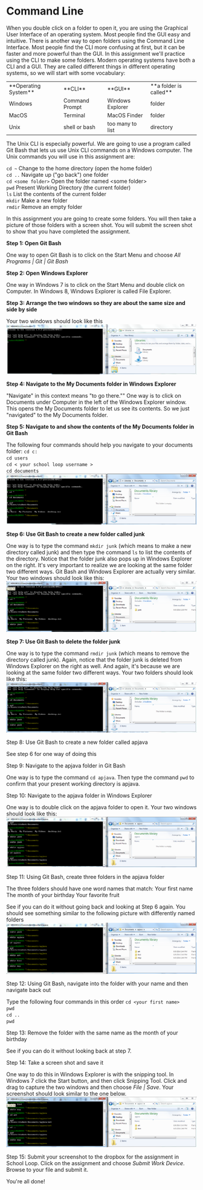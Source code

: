 Command Line
================

When you double click on a folder to open it, you are using the Graphical User Interface of an operating system. Most people find the GUI easy and intuitive. There is another way to open folders using the Command Line Interface. Most people find the CLI more confusing at first, but it can be faster and more powerful than the GUI. In this assignment we'll practice using the CLI to make some folders. Modern operating systems have both a CLI and a GUI. They are called different things in different operating systems, so we will start with some vocabulary:

<table style="width:100%">
  <tr>
    <td>**Operating System**</td>
    <td>**CLI**</td> 
    <td>**GUI**</td>
    <td>**a folder is called**</td>
  </tr>
  <tr>
    <td>Windows</td>
    <td>Command Prompt</td> 
    <td>Windows Explorer</td>
    <td>folder</td>
  </tr>
  <tr>
    <td>MacOS</td>
    <td>Terminal</td> 
    <td>MacOS Finder</td>
    <td>folder</td>
  </tr>
  <tr>
    <td>Unix</td>
    <td>shell or bash</td> 
    <td>too many to list</td>
    <td>directory</td>
  </tr>
</table>

The Unix CLI is especially powerful. We are going to use a program called Git Bash that lets us use Unix CLI commands on a Windows computer. The Unix commands you will use in this assignment are:

`cd ~`					Change to the home directory (open the home folder)  
`cd ..`					Navigate up ("go back") one folder  
`cd <some folder>`	Open the folder named \<some folder\>  
`pwd`					Present Working Directory (the current folder)  
`ls`						List the contents of the current folder  
`mkdir`					Make a new folder  
`rmdir`					Remove an empty folder  

In this assignment you are going to create some folders. You will then take a picture of those folders with a screen shot. You will submit the screen shot to show that you have completed the assignment. 

**Step 1: Open Git Bash**

One way to open Git Bash is to click on the Start Menu and choose *All Programs | Git | Git Bash*

**Step 2: Open Windows Explorer**

One way in Windows 7 is to click on the Start Menu and double click on Computer. In Windows 8, Windows Explorer is called File Explorer.

**Step 3: Arrange the two windows so they are about the same size and side by side**

Your two windows should look like this  
![Image 1](/images/CLI1.png)

**Step 4: Navigate to the My Documents folder in Windows Explorer**

"Navigate" in this context means "to go there."" One way is to click on Documents under Computer in the left of the Windows Explorer window. This opens the My Documents folder to let us see its contents. So we just "navigated" to the My Documents folder.

**Step 5: Navigate to and show the contents of the My Documents folder in Git Bash**  

The following four commands should help you navigate to your documents folder:
`cd c:`  
`cd users`  
`cd < your school loop username >`  
`cd documents`   
![Image 2](/images/CLI2.png)

**Step 6: Use Git Bash to create a new folder called junk**

One way is to type the command `mkdir junk` (which means to make a new directory called junk) and then type the command `ls` to list the contents of the directory. Notice that the folder junk also pops up in Windows Explorer on the right. It's very important to realize we are looking at the same folder two different ways. Git Bash and Windows Explorer are actually very similar. Your two windows should look like this:  
![Image 3](/images/CLI3.png)

**Step 7: Use Git Bash to delete the folder  junk**

One way is to type the command `rmdir junk` (which means to remove the directory called junk). Again, notice that the folder junk is deleted from Windows Explorer on the right as well. And again, it's because we are looking at the same folder two different ways.  Your two folders should look like this:
![Image 3.5](/images/CLI35.png)

Step 8: Use Git Bash to create a new folder called apjava

See step 6 for one way of doing this

Step 9: Navigate to the apjava folder in Git Bash

One way is to type the command `cd apjava`. Then type the command `pwd` to confirm that your present working directory is apjava.

Step 10: Navigate to the apjava folder in Windows Explorer

One way is to double click on the apjava folder to open it. Your two windows should look like this:  
![Image 4](/images/CLI4.png)

Step 11: Using Git Bash, create three folders in the apjava folder

The three folders should have one word names that match:
Your first name
The month of your birthday
Your favorite fruit

See if you can do it without going back and looking at Step 6 again. You should see something similar to the following picture with differently named folders  
![Image 5](/images/CLI5.png)

Step 12: Using Git Bash, navigate into the folder with your name and then navigate back out

Type the following four commands in this order
`cd <your first name>`  
`pwd`  
`cd ..`  
`pwd`  

Step 13: Remove the folder with the same name as the month of your birthday

See if you can do it without looking back at step 7.

Step 14: Take a screen shot and save it

One way to do this in Windows Explorer is with the snipping tool. In Windows 7 click the Start button, and then click Snipping Tool. Click and drag to capture the two windows and then choose *File | Save*. Your screenshot should look similar to the one below.  
![Image 6](/images/CLI6.png)

Step 15: Submit your screenshot to the dropbox for the assignment in School Loop. Click on the assignment and choose *Submit Work Device*. Browse to your file and submit it.

You're all done!